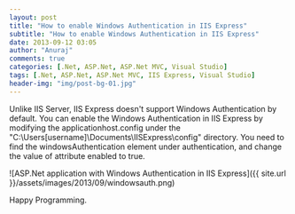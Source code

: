 ```yaml
---
layout: post
title: "How to enable Windows Authentication in IIS Express"
subtitle: "How to enable Windows Authentication in IIS Express"
date: 2013-09-12 03:05
author: "Anuraj"
comments: true
categories: [.Net, ASP.Net, ASP.Net MVC, Visual Studio]
tags: [.Net, ASP.Net, ASP.Net MVC, IIS Express, Visual Studio]
header-img: "img/post-bg-01.jpg"
---
```

Unlike IIS Server, IIS Express doesn't support Windows Authentication by default. You can enable the Windows Authentication in IIS Express by modifying the applicationhost.config under the "C:\Users\[username]\Documents\IISExpress\config" directory. You need to find the windowsAuthentication element under authentication, and change the value of attribute enabled to true.

![ASP.Net application with Windows Authentication in IIS Express]({{ site.url }}/assets/images/2013/09/windowsauth.png)

Happy Programming.

